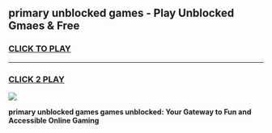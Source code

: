 
## primary unblocked games - Play Unblocked Gmaes & Free
<h3>
<a href="https://news.freeplayer.one?title=primary_unblocked_games&ref=23F">CLICK TO PLAY</a></h3>
<hr>

<h3>
<a href="https://news.freeplayer.one?title=primary_unblocked_games&ref=23F">CLICK 2 PLAY</a>
  
</h3>

<a href="https://news.freeplayer.one?title=primary_unblocked_games&ref=23F/"><img src="https://clearcache.store/games.png"></a>


**primary unblocked games games unblocked: Your Gateway to Fun and Accessible Online Gaming**
